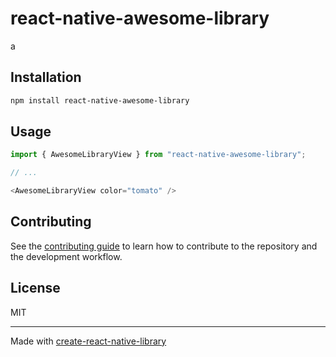 # react-native-awesome-library

a

## Installation

```sh
npm install react-native-awesome-library
```

## Usage

```js
import { AwesomeLibraryView } from "react-native-awesome-library";

// ...

<AwesomeLibraryView color="tomato" />
```

## Contributing

See the [contributing guide](CONTRIBUTING.md) to learn how to contribute to the repository and the development workflow.

## License

MIT

---

Made with [create-react-native-library](https://github.com/callstack/react-native-builder-bob)
